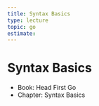 ```yaml
---
title: Syntax Basics
type: lecture
topic: go
estimate:
---
```


# Syntax Basics

- Book: Head First Go
- Chapter: Syntax Basics
